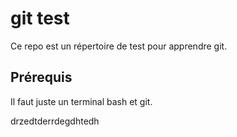 # git test

Ce repo est un répertoire de test pour apprendre git.

## Prérequis

Il faut juste un terminal bash et git.

drzedtderrdegdhtedh
